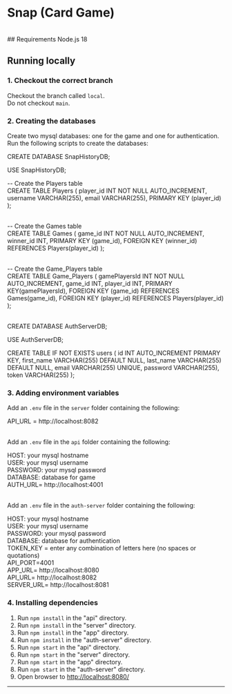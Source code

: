 # Snap (Card Game)
<br>
## Requirements
Node.js 18

## Running locally

### 1. Checkout the correct branch

Checkout the branch called `local`. <br/>
Do not checkout `main`.

### 2. Creating the databases

Create two mysql databases: one  for the game and one for authentication. <br/>
Run the following scripts to create the databases:

CREATE DATABASE SnapHistoryDB;

USE SnapHistoryDB;

-- Create the Players table <br/>
CREATE TABLE Players (
  player_id INT NOT NULL AUTO_INCREMENT,
  username VARCHAR(255),
  email VARCHAR(255),
  PRIMARY KEY (player_id)
);<br/><br/>

-- Create the Games table <br/>
CREATE TABLE Games (
  game_id INT NOT NULL AUTO_INCREMENT,
  winner_id INT,
  PRIMARY KEY (game_id),
  FOREIGN KEY (winner_id) REFERENCES Players(player_id)
); <br/><br/>

-- Create the Game_Players table <br/>
CREATE TABLE Game_Players (
  gamePlayersId INT NOT NULL AUTO_INCREMENT,
  game_id INT,
  player_id INT,
  PRIMARY KEY(gamePlayersId),
  FOREIGN KEY (game_id) REFERENCES Games(game_id),
  FOREIGN KEY (player_id) REFERENCES Players(player_id)
); <br/><br/>

CREATE DATABASE AuthServerDB;

USE AuthServerDB;

CREATE TABLE IF NOT EXISTS users (
    id INT AUTO_INCREMENT PRIMARY KEY,
    first_name VARCHAR(255) DEFAULT NULL,
    last_name VARCHAR(255) DEFAULT NULL,
    email VARCHAR(255) UNIQUE,
    password VARCHAR(255),
    token VARCHAR(255)
);

### 3. Adding environment variables

Add an `.env` file in the `server` folder containing the following: <br/>

API_URL = http://localhost:8082 <br/> <br/>

Add an `.env` file in the `api` folder containing the following: <br/> 

  HOST: your mysql hostname<br/>
  USER: your mysql username<br/>
  PASSWORD: your mysql password<br/>
  DATABASE: database for game <br/>
  AUTH_URL= http://localhost:4001 <br/> <br/>


Add an `.env` file in the `auth-server` folder containing the following: <br/>

HOST: your mysql hostname <br/>
USER: your mysql username<br/>
PASSWORD: your mysql password<br/>
DATABASE: database for authentication <br/>
TOKEN_KEY = enter any combination of letters here (no spaces or quotations)<br/>
API_PORT=4001 <br/>
APP_URL= http://localhost:8080 <br/>
API_URL= http://localhost:8082 <br/>
SERVER_URL= http://localhost:8081 <br/>

### 4. Installing dependencies

1. Run `npm install` in the "api" directory.
2. Run `npm install` in the "server" directory.
3. Run `npm install` in the "app" directory.
4. Run `npm install` in the "auth-server" directory.
5. Run `npm start` in the "api" directory.
6. Run `npm start` in the "server" directory.
7. Run `npm start` in the "app" directory.
8. Run `npm start` in the "auth-server" directory.
9. Open browser to [http://localhost:8080/](http://localhost:8080/)

<hr>





